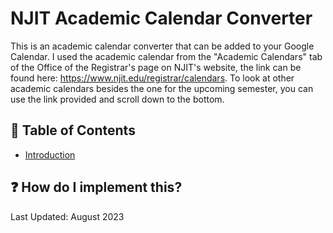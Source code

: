 # NJIT Academic Calendar Converter
This is an academic calendar converter that can be added to your Google Calendar. I used the academic calendar from the "Academic Calendars" tab of the Office of the Registrar's page on NJIT's website, the link can be found here: https://www.njit.edu/registrar/calendars. To look at other academic calendars besides the one for the upcoming semester, you can use the link provided and scroll down to the bottom.

## :scroll: Table of Contents
- [Introduction](https://github.com/gorbe2002/njit-academic-calendar-converter#njit-academic-calendar-converter)

## :question: How do I implement this?


Last Updated: August 2023
